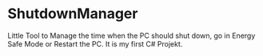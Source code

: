 # ShutdownManager
Little Tool to Manage the time when the PC should shut down, go in Energy Safe Mode or Restart the PC.
It is my first C# Projekt.
